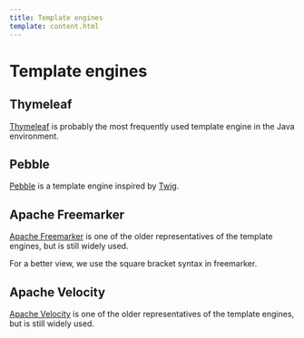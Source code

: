 ```yaml
---
title: Template engines
template: content.html
---
```


# Template engines

## Thymeleaf

[Thymeleaf](https://www.thymeleaf.org/) is probably the most frequently used template engine in the Java environment.

## Pebble

[Pebble](https://pebbletemplates.io/) is a template engine inspired by [Twig](https://twig.symfony.com/).

## Apache Freemarker

[Apache Freemarker](https://freemarker.apache.org) is one of the older representatives of the template engines, but is still widely used.

For a better view, we use the square bracket syntax in freemarker.

## Apache Velocity

[Apache Velocity](https://velocity.apache.org) is one of the older representatives of the template engines, but is still widely used.
